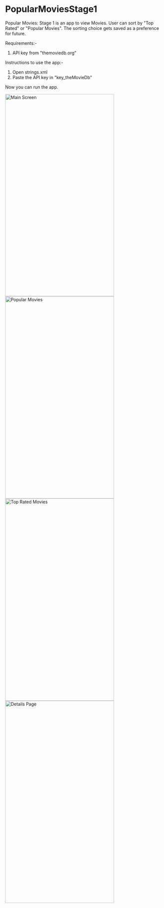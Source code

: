 # PopularMoviesStage1
Popular Movies: Stage 1 is an app to view Movies. User can sort by "Top Rated" or "Popular Movies".
The sorting choice gets saved as a preference for future.

Requirements:-
1. API key from "themoviedb.org"

Instructions to use the app:-
1. Open strings.xml
2. Paste the API key in "key_theMovieDb"

Now you can run the app.

<img src="https://i.imgur.com/FBN1B1v.png" alt="Main Screen" width="350" height="650"/> <img src="https://i.imgur.com/7Er8rT8.png" alt="Popular Movies" width="350" height="650"/>
<img src="https://i.imgur.com/nGP9qlT.png" alt="Top Rated Movies" width="350" height="650"/> <img src="https://i.imgur.com/2TNkvZB.png" alt="Details Page" width="350" height="650"/>

